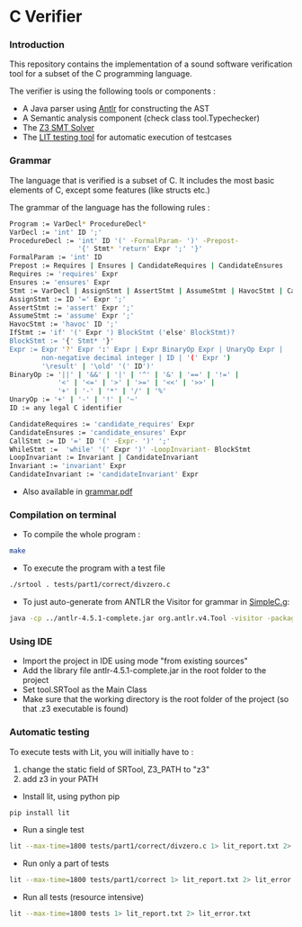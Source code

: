# C Verifier

### Introduction
This repository contains the implementation of a sound software verification tool for a subset of the C programming language.

The verifier is using the following tools or components :
- A Java parser using [Antlr](http://www.antlr.org/) for constructing the AST
- A Semantic analysis component (check class tool.Typechecker)
- The [Z3 SMT Solver](https://github.com/z3prover/z3/wiki)
- The [LIT testing tool](https://pypi.python.org/pypi/lit) for automatic execution of testcases

### Grammar
The language that is verified is a subset of C. It includes the most basic elements of C, except some features (like structs etc.)

The grammar of the language has the following rules :
```sh
Program := VarDecl* ProcedureDecl*
VarDecl := 'int' ID ';'
ProcedureDecl := 'int' ID '(' -FormalParam- ')' -Prepost-
                 '{' Stmt* 'return' Expr ';' '}'
FormalParam := 'int' ID
Prepost := Requires | Ensures | CandidateRequires | CandidateEnsures
Requires := 'requires' Expr
Ensures := 'ensures' Expr
Stmt := VarDecl | AssignStmt | AssertStmt | AssumeStmt | HavocStmt | CallStmt | IfStmt | WhileStmt | BlockStmt
AssignStmt := ID '=' Expr ';'
AssertStmt := 'assert' Expr ';'
AssumeStmt := 'assume' Expr ';'
HavocStmt := 'havoc' ID ';'
IfStmt := 'if' '(' Expr ') BlockStmt ('else' BlockStmt)?
BlockStmt := '{' Stmt* '}'
Expr := Expr '?' Expr ':' Expr | Expr BinaryOp Expr | UnaryOp Expr | 
        non-negative decimal integer | ID | '(' Expr ')
        '\result' | '\old' '(' ID')'
BinaryOp := '||' | '&&' | '|' | '^' | '&' | '==' | '!=' |
            '<' | '<=' | '>' | '>=' | '<<' | '>>' |
            '+' | '-' | '*' | '/' | '%'
UnaryOp := '+' | '-' | '!' | '~'
ID := any legal C identifier

CandidateRequires := 'candidate_requires' Expr
CandidateEnsures := 'candidate_ensures' Expr
CallStmt := ID '=' ID '(' -Expr- ')' ';'
WhileStmt :=  'while' '(' Expr ')' -LoopInvariant- BlockStmt
LoopInvariant := Invariant | CandidateInvariant
Invariant := 'invariant' Expr
CandidateInvariant := 'candidateInvariant' Expr
```

* Also available in [grammar.pdf](https://github.com/dimosr7/c_verifier/blob/master/grammar.pdf)

### Compilation on terminal

- To compile the whole program :
```sh
make
```

- To execute the program with a test file
```sh
./srtool . tests/part1/correct/divzero.c
```

- To just auto-generate from ANTLR the Visitor for grammar in [SimpleC.g](https://github.com/dimosr7/c_verifier/blob/master/parser/SimpleC.g):
```sh
java -cp ../antlr-4.5.1-complete.jar org.antlr.v4.Tool -visitor -package parser SimpleC.g
```

### Using IDE

- Import the project in IDE using mode "from existing sources"
- Add the library file antlr-4.5.1-complete.jar in the root folder to the project
- Set tool.SRTool as the Main Class
- Make sure that the working directory is the root folder of the project (so that .z3 executable is found)

### Automatic testing

To execute tests with Lit, you will initially have to :
1. change the static field of SRTool, Z3_PATH to "z3"
2. add z3 in your PATH

- Install lit, using python pip
```sh
pip install lit
```

- Run a single test
```sh
lit --max-time=1800 tests/part1/correct/divzero.c 1> lit_report.txt 2> lit_error.txt
```

- Run only a part of tests
```sh
lit --max-time=1800 tests/part1/correct 1> lit_report.txt 2> lit_error.txt
```

- Run all tests (resource intensive)
```sh
lit --max-time=1800 tests 1> lit_report.txt 2> lit_error.txt
```